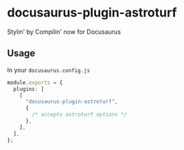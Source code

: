 # docusaurus-plugin-astroturf

Stylin' by Compilin' now for Docusaurus

## Usage

In your `docusaurus.config.js`

```ts
module.exports = {
  plugins: [
    [
      "docusaurus-plugin-astroturf",
      {
        /* accepts astroturf options */
      },
    ],
  ],
};
```
